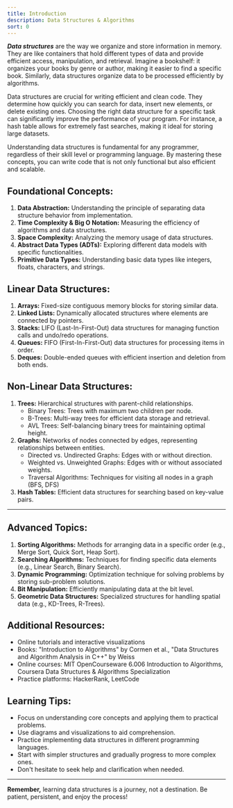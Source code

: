 ```yaml
---
title: Introduction
description: Data Structures & Algorithms
sort: 0
---
```


***Data structures*** are the way we organize and store information in memory. They are like containers that hold different types of data and provide efficient access, manipulation, and retrieval. Imagine a bookshelf: it organizes your books by genre or author, making it easier to find a specific book. Similarly, data structures organize data to be processed efficiently by algorithms.

Data structures are crucial for writing efficient and clean code. They determine how quickly you can search for data, insert new elements, or delete existing ones. Choosing the right data structure for a specific task can significantly improve the performance of your program. For instance, a hash table allows for extremely fast searches, making it ideal for storing large datasets.

Understanding data structures is fundamental for any programmer, regardless of their skill level or programming language. By mastering these concepts, you can write code that is not only functional but also efficient and scalable.


## Foundational Concepts:

1. **Data Abstraction:** Understanding the principle of separating data structure behavior from implementation.
2. **Time Complexity & Big O Notation:** Measuring the efficiency of algorithms and data structures.
3. **Space Complexity:** Analyzing the memory usage of data structures.
4. **Abstract Data Types (ADTs):** Exploring different data models with specific functionalities.
5. **Primitive Data Types:** Understanding basic data types like integers, floats, characters, and strings.

## Linear Data Structures:

1. **Arrays:** Fixed-size contiguous memory blocks for storing similar data.
2. **Linked Lists:** Dynamically allocated structures where elements are connected by pointers.
3. **Stacks:** LIFO (Last-In-First-Out) data structures for managing function calls and undo/redo operations.
4. **Queues:** FIFO (First-In-First-Out) data structures for processing items in order.
5. **Deques:** Double-ended queues with efficient insertion and deletion from both ends.

## Non-Linear Data Structures:

1. **Trees:** Hierarchical structures with parent-child relationships.
    - Binary Trees: Trees with maximum two children per node.
    - B-Trees: Multi-way trees for efficient data storage and retrieval.
    - AVL Trees: Self-balancing binary trees for maintaining optimal height.
2. **Graphs:** Networks of nodes connected by edges, representing relationships between entities.
    - Directed vs. Undirected Graphs: Edges with or without direction.
    - Weighted vs. Unweighted Graphs: Edges with or without associated weights.
    - Traversal Algorithms: Techniques for visiting all nodes in a graph (BFS, DFS)
3. **Hash Tables:** Efficient data structures for searching based on key-value pairs.

---

## Advanced Topics:

1. **Sorting Algorithms:** Methods for arranging data in a specific order (e.g., Merge Sort, Quick Sort, Heap Sort).
2. **Searching Algorithms:** Techniques for finding specific data elements (e.g., Linear Search, Binary Search).
3. **Dynamic Programming:** Optimization technique for solving problems by storing sub-problem solutions.
4. **Bit Manipulation:** Efficiently manipulating data at the bit level.
5. **Geometric Data Structures:** Specialized structures for handling spatial data (e.g., KD-Trees, R-Trees).

## Additional Resources:

- Online tutorials and interactive visualizations
- Books: "Introduction to Algorithms" by Cormen et al., "Data Structures and Algorithm Analysis in C++" by Weiss
- Online courses: MIT OpenCourseware 6.006 Introduction to Algorithms, Coursera Data Structures & Algorithms Specialization
- Practice platforms: HackerRank, LeetCode

## Learning Tips:

- Focus on understanding core concepts and applying them to practical problems.
- Use diagrams and visualizations to aid comprehension.
- Practice implementing data structures in different programming languages.
- Start with simpler structures and gradually progress to more complex ones.
- Don't hesitate to seek help and clarification when needed.

---

**Remember,** learning data structures is a journey, not a destination. Be patient, persistent, and enjoy the process!
